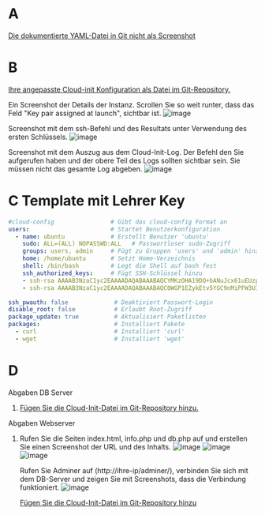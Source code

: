 # A
[Die dokumentierte YAML-Datei in Git nicht als Screenshot](https://github.com/AndrinRueeggNoser/m364Andrin/blob/main/cloud-init.yaml)

# B

[Ihre angepasste Cloud-init Konfiguration als Datei im Git-Repository.](https://github.com/AndrinRueeggNoser/m364Andrin/blob/main/cloud-init1.yaml)

Ein Screenshot der Details der Instanz. Scrollen Sie so weit runter, dass das Feld "Key pair assigned at launch", sichtbar ist.
![image](https://github.com/user-attachments/assets/b1339de6-b48a-471a-a802-d112eacda235)

Screenshot mit dem ssh-Befehl und des Resultats unter Verwendung des ersten Schlüssels.
![image](https://github.com/user-attachments/assets/1e2e20da-1502-4b8f-91c2-e2d97f243b60)


Screenshot mit dem Auszug aus dem Cloud-Init-Log. Der Befehl den Sie aufgerufen haben und der obere Teil des Logs sollten sichtbar sein. Sie müssen nicht das gesamte Log abgeben.
![image](https://github.com/user-attachments/assets/c4104570-a171-4972-9178-2e8e40a0ef78)

# C Template mit Lehrer Key

``` yaml
#cloud-config                # Gibt das cloud-config Format an
users:                       # Startet Benutzerkonfiguration
  - name: ubuntu             # Erstellt Benutzer 'ubuntu'
    sudo: ALL=(ALL) NOPASSWD:ALL   # Passwortloser sudo-Zugriff
    groups: users, admin     # Fügt zu Gruppen 'users' und 'admin' hinzu
    home: /home/ubuntu       # Setzt Home-Verzeichnis
    shell: /bin/bash         # Legt die Shell auf bash fest
    ssh_authorized_keys:     # Fügt SSH-Schlüssel hinzu
    - ssh-rsa AAAAB3NzaC1yc2EAAAADAQABAAABAQCYMKzOHA19DQ+bANuJcx61uEUzpK90N3hluIyszAndXqHEp3e3eYWpfA05veCKpiPpcZSoBYXK7wZ/3N6N/SEQaXGiytP5cPXaJzh4RAZ9OaVE1z9dQqfytZTsNeWyYvsWkCRhTQJFZ41D1EyjhUj0vREDaQu5UHoyyt2efmVAlMBAKAz9D07dtnL9AU/q0j6MXriHyHdbww3MQ8hvsmhWL5FLskJ6/udvjNKwXAPyO0i3Ro5vUlMb5S7AV4Rh/meId9vT3iRccqreovky++BNgJxI/K/ygUW43OecSt9ZE9yIt3D0SC8AJpbwCLOLrSQkMh5gzRMtTzMN31LjV+Ud aws-key     # Öffentlicher SSH-Schlüssel
    - ssh-rsa AAAAB3NzaC1yc2EAAAADAQABAAABAQC0WGP1EZykEtv5YGC9nMiPFW3U3DmZNzKFO5nEu6uozEHh4jLZzPNHSrfFTuQ2GnRDSt+XbOtTLdcj26+iPNiFoFha42aCIzYjt6V8Z+SQ9pzF4jPPzxwXfDdkEWylgoNnZ+4MG1lNFqa8aO7F62tX0Yj5khjC0Bs7Mb2cHLx1XZaxJV6qSaulDuBbLYe8QUZXkMc7wmob3PM0kflfolR3LE7LResIHWa4j4FL6r5cQmFlDU2BDPpKMFMGUfRSFiUtaWBNXFOWHQBC2+uKmuMPYP4vJC9sBgqMvPN/X2KyemqdMvdKXnCfrzadHuSSJYEzD64Cve5Zl9yVvY4AqyBD aws-key  #Lehrer Schlüssel

ssh_pwauth: false             # Deaktiviert Passwort-Login
disable_root: false           # Erlaubt Root-Zugriff
package_update: true          # Aktualisiert Paketlisten
packages:                     # Installiert Pakete
  - curl                      # Installiert 'curl'
  - wget                      # Installiert 'wget'
```

# D
Abgaben DB Server
1. [Fügen Sie die Cloud-Init-Datei im Git-Repository hinzu.](https://github.com/AndrinRueeggNoser/m364Andrin/blob/main/cloud-init-db.yaml)
   
Abgaben Webserver
1. Rufen Sie die Seiten index.html, info.php und db.php auf und erstellen Sie einen Screenshot der URL und des Inhalts.
    ![image](https://github.com/user-attachments/assets/7be09344-81f2-4069-acb7-ba48609a4f9e)
    ![image](https://github.com/user-attachments/assets/e55b3441-f9a8-4132-8615-529d1e9a3590)
    ![image](https://github.com/user-attachments/assets/41e71d24-bf36-4c0b-8415-d8c3eb88e71c)


   
   Rufen Sie Adminer auf  (http://ihre-ip/adminer/), verbinden Sie sich mit dem DB-Server und zeigen Sie mit Screenshots, dass die Verbindung funktioniert.
   ![image](https://github.com/user-attachments/assets/fdc9b5eb-62cd-463a-ad52-753c2ae41114)

   
   [Fügen Sie die Cloud-Init-Datei im Git-Repository hinzu](https://github.com/AndrinRueeggNoser/m364Andrin/blob/main/cloud-init-web.yaml)

